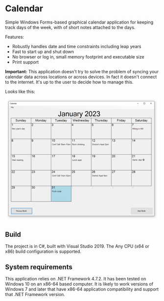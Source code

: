 # Calendar
Simple Windows Forms-based graphical calendar application for keeping track days of the week, with of short notes attached to the days.

Features:
* Robustly handles date and time constraints including leap years
* Fast to start up and shut down
* No browser or log in, small memory footprint and executable size
* Print support

**Important:** This application doesn't try to solve the problem of syncing your calendar data across locations or across devices. In fact it doesn't connect to the internet. It's up to the user to decide how to manage this.

Looks like this:

![Image](https://raw.githubusercontent.com/clandrew/calendar/main/Images/Screenshot.PNG "Image")

## Build
The project is in C#, built with Visual Studio 2019. The Any CPU (x64 or x86) build configuration is supported.

## System requirements
This application relies on .NET Framework 4.7.2. It has been tested on Windows 10 on an x86-64 based computer. It is likely to work versions of Windows 7 and later that have x86-64 application compatibility and support that .NET Framework version.
